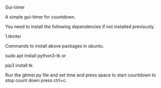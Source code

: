 Gui-timer

A simple gui-timer for countdown.

You need to install the following dependencies if not installed previously.

1.tkinter

Commands to install above packages in ubuntu.

sudo apt install python3-tk
       or

pip3 install tk


Run the gtimer.py file and set time and press space to start countdown to stop count down press ctrl+c.

